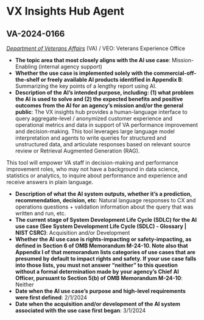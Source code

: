 # VX Insights Hub Agent
## VA-2024-0166
_[Department of Veterans Affairs](<../3_agency/Department of Veterans Affairs.md>)_ (VA) / VEO: Veterans Experience Office


+ **The topic area that most closely aligns with the AI use case**: Mission-Enabling (internal agency support)
+ **Whether the use case is implemented solely with the commercial-off-the-shelf or freely available AI products identified in Appendix B**: Summarizing the key points of a lengthy report using AI.
+ **Description of the AI’s intended purpose, including: (1) what problem the AI is used to solve and (2) the expected benefits and positive outcomes from the AI for an agency’s mission and/or the general public**: The VX insights hub provides a human-language interface to query aggregate-level / anonymized customer experience and operational metrics and data in support of VA performance improvement and decision-making. This tool leverages large language model interpretation and agents to write queries for structured and unstructured data, and articulate responses based on relevant source review or Retrieval Augmented Generation (RAG).

This tool will empower VA staff in decision-making and performance improvement roles, who may not have a background in data science, statistics or analytics, to inquire about performance and experience and receive answers in plain language.
+ **Description of what the AI system outputs, whether it’s a prediction, recommendation, decision, etc**: Natural language responses to CX and operations questions + validation information about the query that was written and run, etc.
+ **The current stage of System Development Life Cycle (SDLC) for the AI use case (See System Development Life Cycle (SDLC) - Glossary | NIST CSRC)**: Acquisition and/or Development
+ **Whether the AI use case is rights-impacting or safety-impacting, as defined in Section 6 of OMB Memorandum M-24-10. Note also that Appendix I of that memorandum lists categories of use cases that are presumed by default to impact rights and safety. If your use case falls into those lists, you must not answer “neither” to this question without a formal determination made by your agency’s Chief AI Officer, pursuant to Section 5(b) of OMB Memorandum M-24-10**: Neither
+ **Date when the AI use case’s purpose and high-level requirements were first defined**: 2/1/2024
+ **Date when the acquisition and/or development of the AI system associated with the use case first began**: 3/1/2024
